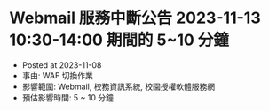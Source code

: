 # Webmail 服務中斷公告 2023-11-13 10:30-14:00 期間的 5~10 分鐘
- Posted at 2023-11-08
- 事由: WAF 切換作業
- 影響範圍: Webmail, 校務資訊系統, 校園授權軟體服務網
- 預估影響時間: 5 ~ 10 分鐘

